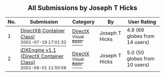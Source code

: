 ﻿<div align="center">

## All Submissions by Joseph T Hicks

</div>

No.  | Submission | Category | By   | User Rating
---- | ---------- | -------- | ---- | -----------
1 | [DirectX8 Container Class\!<br /><sup>2001-07-19 17:01:32</sup>](https://github.com/Planet-Source-Code/joseph-t-hicks-directx8-container-class__1-25238) | [DirectX<br /><sup>Visual Basic</sup>](../ByCategory/directx__1-44.md) | Joseph T Hicks | 4.9 (69 globes from 14 users)
2 | [jDXEngine v1\.1 \(DirectX Container Class\)<br /><sup>2001-08-01 11:50:56</sup>](https://github.com/Planet-Source-Code/joseph-t-hicks-jdxengine-v1-1-directx-container-class__1-25735) | [DirectX<br /><sup>Visual Basic</sup>](../ByCategory/directx__1-44.md) | Joseph T Hicks | 5.0 (50 globes from 10 users)
